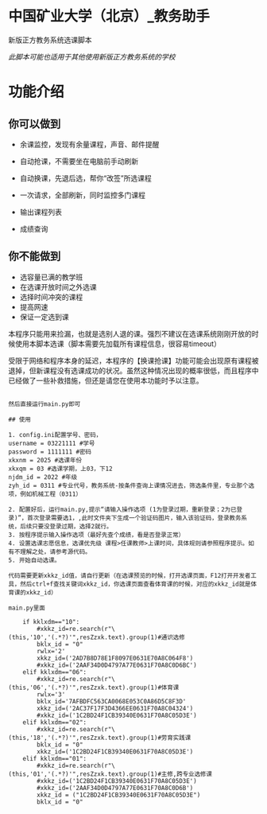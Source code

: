 # 中国矿业大学（北京）_教务助手

新版正方教务系统选课脚本

*此脚本可能也适用于其他使用新版正方教务系统的学校*

# 功能介绍

## 你可以做到

- 余课监控，发现有余量课程，声音、邮件提醒

- 自动抢课，不需要坐在电脑前手动刷新

- 自动换课，先退后选，帮你“改签”所选课程

- 一次请求，全部刷新，同时监控多门课程

- 输出课程列表

- 成绩查询

  

## 你不能做到

- 选容量已满的教学班
- 在选课开放时间之外选课
- 选择时间冲突的课程
- 提高网速
- 保证一定选到课


本程序只能用来捡漏，也就是选别人退的课。强烈不建议在选课系统刚刚开放的时候使用本脚本选课（脚本需要先加载所有课程信息，很容易timeout）


受限于网络和程序本身的延迟，本程序的【换课抢课】功能可能会出现原有课程被退掉，但新课程没有选课成功的状况。虽然这种情况出现的概率很低，而且程序中已经做了一些补救措施，但还是请您在使用本功能时予以注意。


```

然后直接运行main.py即可

## 使用

1. config.ini配置学号、密码，
username = 03221111 #学号
password = 1111111 #密码
xkxnm = 2025 #选课年份
xkxqm = 03 #选课学期，上03，下12
njdm_id = 2022 #年级
zyh_id = 0311 #专业代号，教务系统-按条件查询上课情况进去，筛选条件里，专业那个选项，例如机械工程（0311）

2. 配置好后，运行main.py,提示“请输入操作选项 (1为登录过期，重新登录；2为已登录)”，首次登录需要选1，,此时文件夹下生成一个验证码图片，输入该验证码，登录教务系统，后续只要没登录过期，选择2就行。
3. 按程序提示输入操作选项（最好先查个成绩，看是否登录正常）
4. 设置选课志愿信息，选课优先级 课程>任课教师>上课时间，具体规则请参照程序提示。如有不理解之处，请参考源代码。
5. 开始自动选课。

代码需要更新xkkz_id值，请自行更新（在选课预览的时候，打开选课页面，F12打开开发者工具，然后ctrl+f查找关键词xkkz_id，你选课页面查看体育课的时候，对应的xkkz_id就是体育课的xkkz_id）

main.py里面

    if kklxdm=="10":
        #xkkz_id=re.search(r"\(this,'10','(.*?)'",resZzxk.text).group(1)#通识选修
        bklx_id = "0"
        rwlx='2'
        xkkz_id=('2AD7B8D78E1F8097E0631E70A8C064F8')
        #xkkz_id=('2AAF34D0D4797A77E0631F70A8C0D6BC')
    elif kklxdm=="06":
        #xkkz_id=re.search(r"\(this,'06','(.*?)'",resZzxk.text).group(1)#体育课
        rwlx='3'
        bklx_id='7AFBDFC563CA0068E053C0A86D5C8F3D'
        xkkz_id=('2AC37F17F3D4366EE0631F70A8C04324')
        #xkkz_id=('1C2BD24F1CB39340E0631F70A8C05D3E')
    elif kklxdm=="02":
        #xkkz_id=re.search(r"\(this,'18','(.*?)'",resZzxk.text).group(1)#劳育实践课
        bklx_id = "0"
        xkkz_id=('1C2BD24F1CB39340E0631F70A8C05D3E')
    elif kklxdm=="01":
        #xkkz_id=re.search(r"\(this,'01','(.*?)'",resZzxk.text).group(1)#主修,跨专业选修课
        #xkkz_id=('1C2BD24F1CB39340E0631F70A8C05D3E')
        #xkkz_id=('2AAF34D0D4797A77E0631F70A8C0D6B')
        xkkz_id = ("1C2BD24F1CB39340E0631F70A8C05D3E")
        bklx_id = "0"
